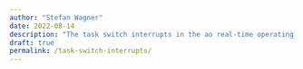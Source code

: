```yaml
---
author: "Stefan Wagner"
date: 2022-08-14
description: "The task switch interrupts in the ao real-time operating system."
draft: true
permalink: /task-switch-interrupts/
---
```

